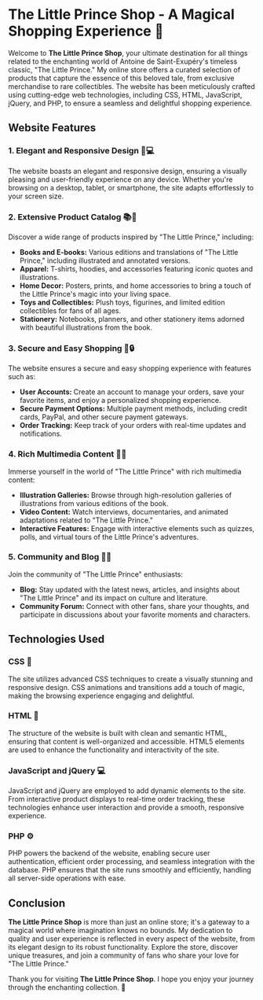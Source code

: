 # The Little Prince Shop - A Magical Shopping Experience 🌟

Welcome to **The Little Prince Shop**, your ultimate destination for all things related to the enchanting world of Antoine de Saint-Exupéry's timeless classic, "The Little Prince." My online store offers a curated selection of products that capture the essence of this beloved tale, from exclusive merchandise to rare collectibles. The website has been meticulously crafted using cutting-edge web technologies, including CSS, HTML, JavaScript, jQuery, and PHP, to ensure a seamless and delightful shopping experience.

## Website Features

### 1. Elegant and Responsive Design 📱💻
The website boasts an elegant and responsive design, ensuring a visually pleasing and user-friendly experience on any device. Whether you're browsing on a desktop, tablet, or smartphone, the site adapts effortlessly to your screen size.

### 2. Extensive Product Catalog 📚🎁
Discover a wide range of products inspired by "The Little Prince," including:

- **Books and E-books:** Various editions and translations of "The Little Prince," including illustrated and annotated versions.
- **Apparel:** T-shirts, hoodies, and accessories featuring iconic quotes and illustrations.
- **Home Decor:** Posters, prints, and home accessories to bring a touch of the Little Prince's magic into your living space.
- **Toys and Collectibles:** Plush toys, figurines, and limited edition collectibles for fans of all ages.
- **Stationery:** Notebooks, planners, and other stationery items adorned with beautiful illustrations from the book.

### 3. Secure and Easy Shopping 🛒🔒
The website ensures a secure and easy shopping experience with features such as:

- **User Accounts:** Create an account to manage your orders, save your favorite items, and enjoy a personalized shopping experience.
- **Secure Payment Options:** Multiple payment methods, including credit cards, PayPal, and other secure payment gateways.
- **Order Tracking:** Keep track of your orders with real-time updates and notifications.

### 4. Rich Multimedia Content 🎨🎥
Immerse yourself in the world of "The Little Prince" with rich multimedia content:

- **Illustration Galleries:** Browse through high-resolution galleries of illustrations from various editions of the book.
- **Video Content:** Watch interviews, documentaries, and animated adaptations related to "The Little Prince."
- **Interactive Features:** Engage with interactive elements such as quizzes, polls, and virtual tours of the Little Prince's adventures.

### 5. Community and Blog 📝💬
Join the community of "The Little Prince" enthusiasts:

- **Blog:** Stay updated with the latest news, articles, and insights about "The Little Prince" and its impact on culture and literature.
- **Community Forum:** Connect with other fans, share your thoughts, and participate in discussions about your favorite moments and characters.

## Technologies Used

### CSS 🎨
The site utilizes advanced CSS techniques to create a visually stunning and responsive design. CSS animations and transitions add a touch of magic, making the browsing experience engaging and delightful.

### HTML 🔧
The structure of the website is built with clean and semantic HTML, ensuring that content is well-organized and accessible. HTML5 elements are used to enhance the functionality and interactivity of the site.

### JavaScript and jQuery 💻
JavaScript and jQuery are employed to add dynamic elements to the site. From interactive product displays to real-time order tracking, these technologies enhance user interaction and provide a smooth, responsive experience.

### PHP ⚙️
PHP powers the backend of the website, enabling secure user authentication, efficient order processing, and seamless integration with the database. PHP ensures that the site runs smoothly and efficiently, handling all server-side operations with ease.

## Conclusion

**The Little Prince Shop** is more than just an online store; it's a gateway to a magical world where imagination knows no bounds. My dedication to quality and user experience is reflected in every aspect of the website, from its elegant design to its robust functionality. Explore the store, discover unique treasures, and join a community of fans who share your love for "The Little Prince."

Thank you for visiting **The Little Prince Shop**. I hope you enjoy your journey through the enchanting collection. 🌟
